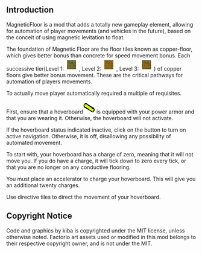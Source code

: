 

## Introduction

MagneticFloor is a mod that adds a totally new gameplay element, allowing for automation of player movements (and vehicles in the future), based on the conceit of using magnetic levitation to float.

The foundation of Magnetic Floor are the floor tiles known as copper-floor, which gives better bonus than concrete for speed movement bonus. Each successive tier(Level 1: ![Copper Floor](graphics/icons/copper-floor-icon.png) , Level 2: ![Copper Floor Level2](graphics/icons/copper-floor-icon_level2.png) , Level 3: ![Copper Floor Level3](graphics/icons/copper-floor-icon_level3.png)  ) of copper floors give better bonus movement. These are the critical pathways for automation of players movements.

To actually move player automatically required a multiple of requisites.

First, ensure that a hoverboard![hoverboard](graphics/icons/hoverboard-icon.png) is equipped with your power armor and that you are wearing it. Otherwise, the hoverboard will not activate.

If the hoverboard status indicated inactive, click on the button to turn on active navigation. Otherwise, it is off, disallowing any possibility of automated movement.

To start with, your hoverboard has a charge of zero, meaning that it will not move you. If you do have a charge, it will tick down to zero every tick, or that you are no longer on any conductive flooring.

You must place an accelerator to charge your hoverboard. This will give you an additional twenty charges.

Use directive tiles to direct the movement of your hoverboard.


## Copyright Notice

Code and graphics by kiba is copyrighted under the MIT license, unless otherwise noted. Factorio art assets used or modified in this mod belongs to their respective copyright owner, and is not under the MIT.
